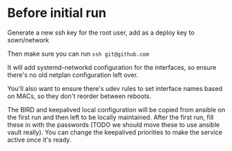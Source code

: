 # Before initial run
Generate a new ssh key for the root user, add as a deploy key to sown/network

Then make sure you can run `ssh git@github.com`

It will add systemd-networkd configuration for the interfaces, so ensure there's no old netplan configuration left over.

You'll also want to ensure there's udev rules to set interface names based on MACs, so they don't reorder between reboots.

The BIRD and keepalived local configuration will be copied from ansible on the first run and then left to be locally maintained. After the first run, fill these in with the passwords (TODO we should move these to use ansible vault really). You can change the keepalived priorities to make the service active once it's ready.

